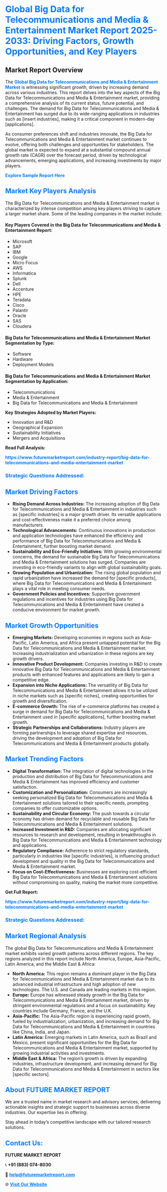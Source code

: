 <h1 style="color: #007BFF;">Global Big Data for Telecommunications and Media & Entertainment Market Report 2025-2033: Driving Factors, Growth Opportunities, and Key Players</h1>

<section id="overview">
<h2>Market Report Overview</h2>
<p>The <a href="https://www.futuremarketreport.com/industry-report/big-data-for-telecommunications-and-media-entertainment-market" style="color: #007BFF; text-decoration: none;"><strong>Global Big Data for Telecommunications and Media & Entertainment Market</strong></a> is witnessing significant growth, driven by increasing demand across various industries. This report delves into the key aspects of the Big Data for Telecommunications and Media & Entertainment market, providing a comprehensive analysis of its current status, future potential, and challenges. The demand for Big Data for Telecommunications and Media & Entertainment has surged due to its wide-ranging applications in industries such as [insert industries], making it a critical component in modern-day [applications].</p>
<p>As consumer preferences shift and industries innovate, the Big Data for Telecommunications and Media & Entertainment market continues to evolve, offering both challenges and opportunities for stakeholders. The global market is expected to expand at a substantial compound annual growth rate (CAGR) over the forecast period, driven by technological advancements, emerging applications, and increasing investments by major players.</p>
</section>

<section id="overview">
<p><a href="https://www.futuremarketreport.com/request-sample/reportId=111339" style="color: #007BFF; text-decoration: none;"><strong>Explore Sample Report Here</strong></a></p>
</section>

<section id="key-players">
<h2 style="color: #007BFF;">Market Key Players Analysis</h2>
<p>The Big Data for Telecommunications and Media & Entertainment market is characterized by intense competition among key players striving to capture a larger market share. Some of the leading companies in the market include:</p>
<h4>Key Players Covered in the Big Data for Telecommunications and Media & Entertainment Report:</h4>
<ul><li>Microsoft</li><li>SAP</li><li>IBM</li><li>Google</li><li>Micro Focus</li><li>AWS</li><li>Informatica</li><li>Splunk</li><li>Dell</li><li>Accenture</li><li>HPE</li><li>Teradata</li><li>Cisco</li><li>Palantir</li><li>Oracle</li><li>SAS</li><li>Cloudera</li></ul>
<h4>Big Data for Telecommunications and Media & Entertainment Market Segmentation by Type:</h4>
<ul><li>Software</li><li>Hardware</li><li>Deployment Models</li></ul>

<h4>Big Data for Telecommunications and Media & Entertainment Market Segmentation by Application:</h4>
<ul><li>Telecommunications</li><li>Media &amp; Entertainment</li><li>Big Data for Telecommunications and Media &amp; Entertainment</li></ul>
<p><strong>Key Strategies Adopted by Market Players:</strong></p>
<ul>
<li>Innovation and R&D</li>
<li>Geographical Expansion</li>
<li>Sustainability Initiatives</li>
<li>Mergers and Acquisitions</li>
</ul>
</section>

<section>
<p><strong>Read Full Analysis: </strong></p><a href="https://www.futuremarketreport.com/industry-report/big-data-for-telecommunications-and-media-entertainment-market" style="color: #007BFF; text-decoration: none;"><strong>https://www.futuremarketreport.com/industry-report/big-data-for-telecommunications-and-media-entertainment-market</strong></a>
<h3 style="color: #007BFF;">Strategic Questions Addressed:</h3>
</section>

<section id="driving-factors">
<h2 style="color: #007BFF;">Market Driving Factors</h2>
<ul>
<li><strong>Rising Demand Across Industries:</strong> The increasing adoption of Big Data for Telecommunications and Media & Entertainment in industries such as [specific industries] is a major growth driver. Its versatile applications and cost-effectiveness make it a preferred choice among manufacturers.</li>
<li><strong>Technological Advancements:</strong> Continuous innovations in production and application technologies have enhanced the efficiency and performance of Big Data for Telecommunications and Media & Entertainment, further boosting market demand.</li>
<li><strong>Sustainability and Eco-Friendly Initiatives:</strong> With growing environmental concerns, the demand for sustainable Big Data for Telecommunications and Media & Entertainment solutions has surged. Companies are investing in eco-friendly variants to align with global sustainability goals.</li>
<li><strong>Growing Population and Urbanization:</strong> The rising global population and rapid urbanization have increased the demand for [specific products], where Big Data for Telecommunications and Media & Entertainment plays a vital role in meeting consumer needs.</li>
<li><strong>Government Policies and Incentives:</strong> Supportive government regulations and incentives for industries using Big Data for Telecommunications and Media & Entertainment have created a conducive environment for market growth.</li>
</ul>
</section>

<section id="growth-opportunities">
<h2 style="color: #007BFF;">Market Growth Opportunities</h2>
<ul>
<li><strong>Emerging Markets:</strong> Developing economies in regions such as Asia-Pacific, Latin America, and Africa present untapped potential for the Big Data for Telecommunications and Media & Entertainment market. Increasing industrialization and urbanization in these regions are key growth drivers.</li>
<li><strong>Innovative Product Development:</strong> Companies investing in R&D to create innovative Big Data for Telecommunications and Media & Entertainment products with enhanced features and applications are likely to gain a competitive edge.</li>
<li><strong>Expansion into Niche Applications:</strong> The versatility of Big Data for Telecommunications and Media & Entertainment allows it to be utilized in niche markets such as [specific niches], creating opportunities for growth and diversification.</li>
<li><strong>E-commerce Growth:</strong> The rise of e-commerce platforms has created a surge in demand for Big Data for Telecommunications and Media & Entertainment used in [specific applications], further boosting market growth.</li>
<li><strong>Strategic Partnerships and Collaborations:</strong> Industry players are forming partnerships to leverage shared expertise and resources, driving the development and adoption of Big Data for Telecommunications and Media & Entertainment products globally.</li>
</ul>
</section>

<section id="trending-factors">
<h2 style="color: #007BFF;">Market Trending Factors</h2>
<ul>
<li><strong>Digital Transformation:</strong> The integration of digital technologies in the production and distribution of Big Data for Telecommunications and Media & Entertainment has improved efficiency and customer satisfaction.</li>
<li><strong>Customization and Personalization:</strong> Consumers are increasingly seeking personalized Big Data for Telecommunications and Media & Entertainment solutions tailored to their specific needs, prompting companies to offer customizable options.</li>
<li><strong>Sustainability and Circular Economy:</strong> The push towards a circular economy has driven demand for recyclable and reusable Big Data for Telecommunications and Media & Entertainment solutions.</li>
<li><strong>Increased Investment in R&D:</strong> Companies are allocating significant resources to research and development, resulting in breakthroughs in Big Data for Telecommunications and Media & Entertainment technology and applications.</li>
<li><strong>Regulatory Compliance:</strong> Adherence to strict regulatory standards, particularly in industries like [specific industries], is influencing product development and quality in the Big Data for Telecommunications and Media & Entertainment market.</li>
<li><strong>Focus on Cost-Effectiveness:</strong> Businesses are exploring cost-efficient Big Data for Telecommunications and Media & Entertainment solutions without compromising on quality, making the market more competitive.</li>
</ul>
</section>

<section>
<p><strong>Get Full Report: </strong></p><a href="https://www.futuremarketreport.com/industry-report/big-data-for-telecommunications-and-media-entertainment-market" style="color: #007BFF; text-decoration: none;"><strong>https://www.futuremarketreport.com/industry-report/big-data-for-telecommunications-and-media-entertainment-market</strong></a>
<h3 style="color: #007BFF;">Strategic Questions Addressed:</h3>
</section>


<section id="regional-analysis">
<h2 style="color: #007BFF;">Market Regional Analysis</h2>
<p>The global Big Data for Telecommunications and Media & Entertainment market exhibits varied growth patterns across different regions. The key regions analyzed in this report include North America, Europe, Asia-Pacific, Latin America, and the Middle East & Africa:</p>
<ul>
<li><strong>North America:</strong> This region remains a dominant player in the Big Data for Telecommunications and Media & Entertainment market due to its advanced industrial infrastructure and high adoption of new technologies. The U.S. and Canada are leading markets in this region.</li>
<li><strong>Europe:</strong> Europe has witnessed steady growth in the Big Data for Telecommunications and Media & Entertainment market, driven by stringent environmental regulations and a focus on sustainability. Key countries include Germany, France, and the U.K.</li>
<li><strong>Asia-Pacific:</strong> The Asia-Pacific region is experiencing rapid growth, fueled by industrialization, urbanization, and increasing demand for Big Data for Telecommunications and Media & Entertainment in countries like China, India, and Japan.</li>
<li><strong>Latin America:</strong> Emerging markets in Latin America, such as Brazil and Mexico, present significant opportunities for the Big Data for Telecommunications and Media & Entertainment market, supported by growing industrial activities and investments.</li>
<li><strong>Middle East & Africa:</strong> The region’s growth is driven by expanding industries, infrastructure development, and increasing demand for Big Data for Telecommunications and Media & Entertainment in sectors like [specific sectors].</li>
</ul>
</section>

<footer>
<h2 style="color: #007BFF;">About FUTURE MARKET REPORT</h2>
<p>We are a trusted name in market research and advisory services, delivering actionable insights and strategic support to businesses across diverse industries. Our expertise lies in offering:</p>

<p>Stay ahead in today’s competitive landscape with our tailored research solutions.</p>

<h2 style="color: #007BFF;">Contact Us:</h2>
<p><strong>FUTURE MARKET REPORT</strong></p>
<p>📞 <strong>+91 (883) 074-8030</strong></p>
<p>📧 <strong><a href="mailto:help@futuremarketreport.com" style="color: #007BFF;">help@futuremarketreport.com</a></strong></p>
<p>🌐 <strong><a href="https://www.futuremarketreport.com/" style="color: #007BFF;">Visit Our Website</a></strong></p>
</footer>
